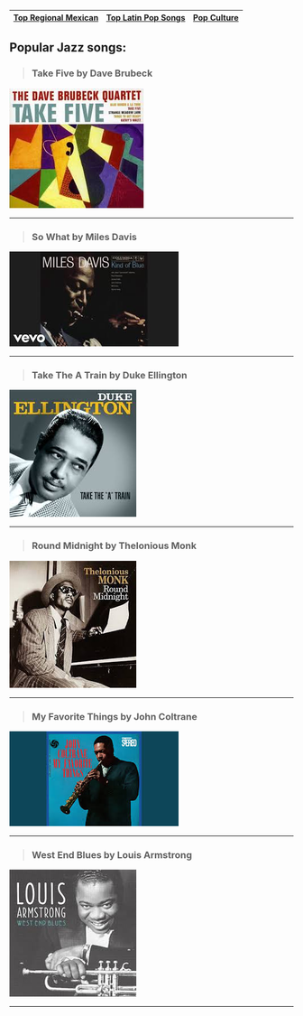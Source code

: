 | [ Top Regional Mexican](popRegionalMX.md) | [ Top Latin Pop Songs](popLatinPop.md) | [Pop Culture](pop-culture.md) |
| --------- | -------- | -------- |


## Popular Jazz songs:
> ### Take Five by Dave Brubeck
[![Watch the video](take5pop.jpeg)](https://www.google.com/url?sa=t&source=web&rct=j&opi=89978449&url=https://www.youtube.com/watch%3Fv%3DvmDDOFXSgAs&ved=2ahUKEwivtsaig-yIAxUND1kFHYepATkQ78AJegQIFhAB&usg=AOvVaw06Na10NQdwgTy_wEUk1pyi)

---

> ### So What by Miles Davis
[![Watch the video](sowhatpop.jpeg)](https://www.google.com/url?sa=t&source=web&rct=j&opi=89978449&url=https://www.youtube.com/watch%3Fv%3DylXk1LBvIqU&ved=2ahUKEwjDlIGyg-yIAxXoEFkFHUpUAxsQ78AJegQIFxAB&usg=AOvVaw18FeANGgGBtjCfbbw3Ps9O)

---

> ### Take The A Train by Duke Ellington
[![Watch the video](takethea.jpeg)](https://www.google.com/url?sa=t&source=web&rct=j&opi=89978449&url=https://www.youtube.com/watch%3Fv%3Dcb2w2m1JmCY&ved=2ahUKEwjeitzNg-yIAxUOD1kFHaVgHvEQ78AJegQIFRAB&usg=AOvVaw0hUkDjOY6D-Qri0mq0TaJE)

---

> ### Round Midnight by Thelonious Monk
[![Watch the video](roundmidnight.jpeg)](https://www.google.com/url?sa=t&source=web&rct=j&opi=89978449&url=https://www.youtube.com/watch%3Fv%3Dzre0u5XyNfY&ved=2ahUKEwjBlK3og-yIAxVmE1kFHbQuG2AQ78AJegQIGBAB&usg=AOvVaw3WmLzwsaIbBS0cHalpaHRU)

---

> ### My Favorite Things by John Coltrane
[![Watch the video](myfav.jpeg)](https://www.google.com/url?sa=t&source=web&rct=j&opi=89978449&url=https://www.youtube.com/watch%3Fv%3DrqpriUFsMQQ&ved=2ahUKEwitvd3tg-yIAxWQMVkFHSWHJD0Q78AJegQIFhAB&usg=AOvVaw2JtqL2ho-czmyP74mKI65R)

---

> ### West End Blues by Louis Armstrong
[![Watch the video](westend.jpeg)](https://www.google.com/url?sa=t&source=web&rct=j&opi=89978449&url=https://www.youtube.com/watch%3Fv%3D4WPCBieSESI&ved=2ahUKEwjPma2DhOyIAxUcEmIAHSyVOJQQ78AJegQIEhAB&usg=AOvVaw2W5F8-KOH9DU3xT_P3kQRR)

---
